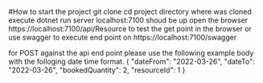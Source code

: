 #How to start the project
git clone
cd project directory where was cloned
execute dotnet run
server localhost:7100 shoud be up
open the browser 
https://localhost:7100/api/Resource to test the get point in the browser 
or use swagger to execute end point on https://localhost:7100/swagger

for POST against the api end point please use the following example body
with the folloging date time format.
{
  "dateFrom": "2022-03-26",
  "dateTo": "2022-03-26",
  "bookedQuantity": 2,
  "resourceId": 1
}


